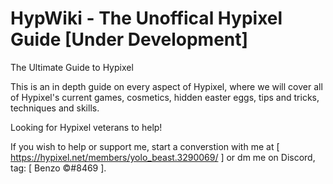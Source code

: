 # HypWiki - The Unoffical Hypixel Guide [Under Development]
The Ultimate Guide to Hypixel

This is an in depth guide on every aspect of Hypixel, where we will cover all of Hypixel's current games, cosmetics, hidden easter eggs, tips and tricks, techniques and skills.


Looking for Hypixel veterans to help!

If you wish to help or support me, start a converstion with me at [ https://hypixel.net/members/yolo_beast.3290069/ ] or dm me on Discord, tag: [ Benzo ©#8469 ].
